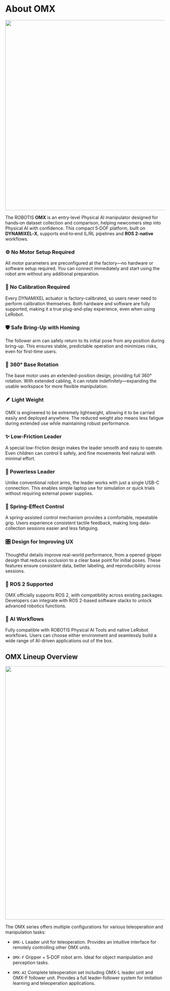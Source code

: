 # About OMX

<img src="/quick_start_guide/omx/main_image.webp" width="600"/>

The ROBOTIS **OMX** is an entry‑level Physical AI manipulator designed for hands‑on dataset collection and comparison, helping newcomers step into Physical AI with confidence. This compact 5‑DOF platform, built on **DYNAMIXEL‑X**, supports end‑to‑end IL/RL pipelines and **ROS 2‑native** workflows.

### ⚙️ No Motor Setup Required
All motor parameters are preconfigured at the factory—no hardware or software setup required. You can connect immediately and start using the robot arm without any additional preparation.

### 🔌 No Calibration Required
Every DYNAMIXEL actuator is factory-calibrated, so users never need to perform calibration themselves. Both hardware and software are fully supported, making it a true plug-and-play experience, even when using LeRobot.

### 🛡️ Safe Bring-Up with Homing
The follower arm can safely return to its initial pose from any position during bring-up. This ensures stable, predictable operation and minimizes risks, even for first-time users.

### 🧭 360° Base Rotation
The base motor uses an extended-position design, providing full 360° rotation. With extended cabling, it can rotate indefinitely—expanding the usable workspace for more flexible manipulation.

### 🪶 Light Weight
OMX is engineered to be extremely lightweight, allowing it to be carried easily and deployed anywhere. The reduced weight also means less fatigue during extended use while maintaining robust performance.

### ✨ Low-Friction Leader
A special low-friction design makes the leader smooth and easy to operate. Even children can control it safely, and fine movements feel natural with minimal effort.

### 🔋 Powerless Leader
Unlike conventional robot arms, the leader works with just a single USB-C connection. This enables simple laptop use for simulation or quick trials without requiring external power supplies.

### 🎯 Spring-Effect Control
A spring-assisted control mechanism provides a comfortable, repeatable grip. Users experience consistent tactile feedback, making long data-collection sessions easier and less fatiguing.

### 🎛️ Design for Improving UX
Thoughtful details improve real-world performance, from a opened gripper design that reduces occlusion to a clear base point for initial poses. These features ensure consistent data, better labeling, and reproducibility across sessions.

### 🤖 ROS 2 Supported
OMX officially supports ROS 2, with compatibility across existing packages. Developers can integrate with ROS 2-based software stacks to unlock advanced robotics functions.

### 🔄 AI Workflows
Fully compatible with ROBOTIS Physical AI Tools and native LeRobot workflows. Users can choose either environment and seamlessly build a wide range of AI-driven applications out of the box.

## OMX Lineup Overview

<img src="/overview/omx_models.png" width="800"/>

The OMX series offers multiple configurations for various teleoperation and manipulation tasks:

- `OMX-L`
  Leader unit for teleoperation. Provides an intuitive interface for remotely controlling other OMX units.

- `OMX-F`
  Gripper + 5‑DOF robot arm. Ideal for object manipulation and perception tasks.

- `OMX-AI`
  Complete teleoperation set including OMX-L leader unit and OMX-F follower unit.
  Provides a full leader-follower system for imitation learning and teleoperation applications.
